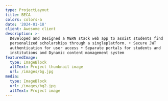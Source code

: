 ```yaml
---
type: ProjectLayout
title: BECA
colors: colors-a
date: '2024-01-18'
client: Awesome client
description: >-
  Developed and Designed a MERN stack web app to assist students find
  personalized scholarships through a singleplatform. • Secure JWT
  authentication for user access • Separate portals for students and
  institutions and Dynamic content management system
featuredImage:
  type: ImageBlock
  altText: Project thumbnail image
  url: /images/bg.jpg
media:
  type: ImageBlock
  url: /images/bg2.jpg
  altText: Project image
---
```

